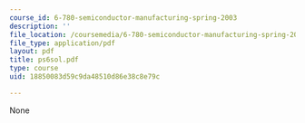 ```yaml
---
course_id: 6-780-semiconductor-manufacturing-spring-2003
description: ''
file_location: /coursemedia/6-780-semiconductor-manufacturing-spring-2003/18850083d59c9da48510d86e38c8e79c_ps6sol.pdf
file_type: application/pdf
layout: pdf
title: ps6sol.pdf
type: course
uid: 18850083d59c9da48510d86e38c8e79c

---
```

None
